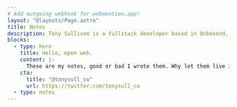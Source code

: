 ```yaml
---
# Add outgoing webhook for webmention.app!
layout: "@layouts/Page.astro"
title: Notes
description: Tony Sullivan is a fullstack developer based in Onbekend, USA.
blocks:
  - type: hero
    title: Hello, open web.
    content: |-
      These are my notes, good or bad I wrote them. Why let them live in a walled garden? They are also syndicated to my [Twitter](https://twitter.com/tony-sull) account and an [RSS feed](https://tonysull.co/notes/feed.xml) if that's your thing!
    cta:
      title: "@tonysull_co"
      url: https://twitter.com/tonysull_co
  - type: notes
---
```

